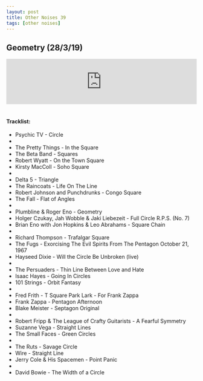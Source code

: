 ```yaml
---
layout: post
title: Other Noises 39
tags: [other noises]
---
```


## Geometry (28/3/19)

<iframe width="100%" height="120" src="https://www.mixcloud.com/widget/iframe/?hide_cover=1&feed=%2Fzero_cc%2Fother-noises-39-28319-geometry%2F" frameborder="0" ></iframe>
&nbsp;

#### Tracklist:

- Psychic TV - Circle
- 
- The Pretty Things - In the Square
- The Beta Band - Squares
- Robert Wyatt - On the Town Square
- Kirsty MacColl - Soho Square
- 
- Delta 5 - Triangle
- The Raincoats - Life On The Line
- Robert Johnson and Punchdrunks - Congo Square
- The Fall - Flat of Angles
- 
- Plumbline & Roger Eno - Geometry
- Holger Czukay, Jah Wobble & Jaki Liebezeit - Full Circle R.P.S. (No. 7)
- Brian Eno with Jon Hopkins & Leo Abrahams - Square Chain
- 
- Richard Thompson - Trafalgar Square
- The Fugs - Exorcising The Evil Spirits From The Pentagon October 21, 1967
- Hayseed Dixie - Will the Circle Be Unbroken (live)
- 
- The Persuaders - Thin Line Between Love and Hate
- Isaac Hayes - Going In Circles
- 101 Strings - Orbit Fantasy
- 
- Fred Frith - T Square Park Lark - For Frank Zappa
- Frank Zappa - Pentagon Afternoon
- Blake Meister - Septagon Original
- 
- Robert Fripp & The League of Crafty Guitarists - A Fearful Symmetry
- Suzanne Vega - Straight Lines
- The Small Faces - Green Circles
- 
- The Ruts - Savage Circle
- Wire - Straight Line
- Jerry Cole & His Spacemen - Point Panic
- 
- David Bowie - The Width of a Circle
